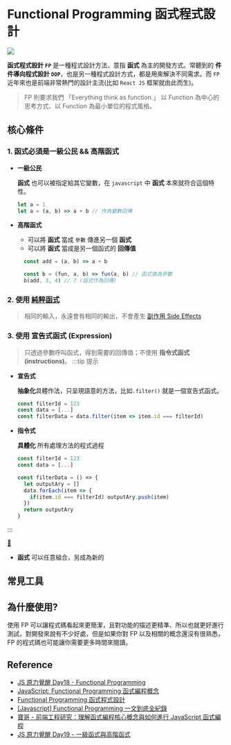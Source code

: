 # Functional Programming 函式程式設計

![](/Javascript/img/functional-programming.png)

**函式程式設計 `FP`** 是一種程式設計方法，意指 **函式** 為主的開發方式。常聽到的 **件件導向程式設計 `OOP`**，也是另一種程式設計方式，都是用來解決不同需求。而 `FP` 近年來也是前端非常熱門的設計主流(比如 `React JS` 框架就由此而生)。

> FP 則要求我們 「Everything think as function.」 以 Function 為中心的思考方式、以 Function 為最小單位的程式風格。

## 核心條件

### 1. 函式必須是一級公民 && 高階函式
- **一級公民**

  **函式** 也可以被指定給其它變數，在 `javascript` 中 **函式** 本來就符合這個特性。

  ```js
  let a = 1
  let a = (a, b) => a + b // 作為變數回傳
  ```

- **高階函式**
  - 可以將 **函式** 當成 `參數` 傳進另一個 **函式**
  - 可以將 **函式** 當成是另一個函式的 **回傳值**

  ```js
    const add = (a, b) => a + b

    const b = (fun, a, b) => fun(a, b) // 函式做為參數
    b(add, 3, 4) // 7 (函式作為回傳)
    ```

### 2. 使用 [純粹函式](/Javascript/pure-function)
> 相同的輸入，永遠會有相同的輸出，不會產生 [副作用 Side Effects](/Javascript/side-effects)
### 3. 使用 **宣告式函式 (Expression)**
> 只透過參數呼叫函式，得到需要的回傳值；不使用 **指令式函式 (instructions)**。
:::tip 提示
- **宣告式**

  **抽象化**具體作法，只呈現語意的方法，比如`.filter()` 就是一個宣告式函式。
  ```js {3}
  const filterId = 123
  const data = [...]
  const filterData = data.filter(item => item.id === filterId) 
  ```
- **指令式**

  **具體化** 所有處理方法的程式過程
  ```js {5-9}
  const filterId = 123
  const data = [...]

  const filterData = () => {
    let outputAry = []
    data.forEach(item => {
      if(item.id === filterId) outputAry.push(item)
    })
    return outputAry
  }
  ```
:::

[🔗](https://www.notion.so/Declarative-vs-Imperative-1d36095623484227a50cf2776328bb95)

- **函式** 可以任意組合，另成為新的

## 常見工具

## 為什麼使用?

使用 FP 可以讓程式碼看起來更簡潔，且對功能的描述更精準、所以也就更好進行測試，對開發來說有不少好處，但是如果你對 FP 以及相關的概念還沒有很熟悉，FP 的程式碼也可能讓你需要更多時間來閱讀。

## Reference

- [JS 原力覺醒 Day18 - Functional Programming](https://ithelp.ithome.com.tw/articles/10224130)
- [JavaScript: Functional Programming 函式編程概念](https://totoroliu.medium.com/javascript-functional-programming-%E5%87%BD%E5%BC%8F%E7%B7%A8%E7%A8%8B%E6%A6%82%E5%BF%B5-e8f4e778fc08)
- [Functional Programming 函式程式設計](https://mgleon08.github.io/blog/2019/07/26/functional-programming/)
- [[Javascript] Functional Programming 一文到底全紀錄](https://medium.com/%E4%B8%80%E5%80%8B%E5%B0%8F%E5%B0%8F%E5%B7%A5%E7%A8%8B%E5%B8%AB%E7%9A%84%E9%9A%A8%E6%89%8B%E7%AD%86%E8%A8%98/javascript-functional-programming-%E4%B8%80%E6%96%87%E5%88%B0%E5%BA%95%E5%85%A8%E7%B4%80%E9%8C%84-95ff19d9892)
- [寶哥 - 前端工程研究：理解函式編程核心概念與如何進行 JavaScript 函式編程](https://blog.miniasp.com/post/2016/12/10/Functional-Programming-in-JavaScript)
- [JS 原力覺醒 Day19 - 一級函式與高階函式](https://ithelp.ithome.com.tw/articles/10224519)
